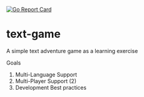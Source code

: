 [![Go Report Card](https://goreportcard.com/report/github.com/wilcox-liam/text-game)](https://goreportcard.com/report/github.com/wilcox-liam/text-game)

# text-game

A simple text adventure game as a learning exercise

Goals
1. Multi-Language Support
2. Multi-Player Support (2)
3. Development Best practices
